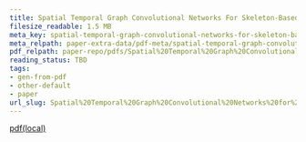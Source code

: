 ```yaml
---
title: Spatial Temporal Graph Convolutional Networks For Skeleton-Based Action Recognition
filesize_readable: 1.5 MB
meta_key: spatial-temporal-graph-convolutional-networks-for-skeleton-based-action-recognition
meta_relpath: paper-extra-data/pdf-meta/spatial-temporal-graph-convolutional-networks-for-skeleton-based-action-recognition.yaml
pdf_relpath: paper-repo/pdfs/Spatial%20Temporal%20Graph%20Convolutional%20Networks%20for%20Skeleton-Based%20Action%20Recognition.pdf
reading_status: TBD
tags:
- gen-from-pdf
- other-default
- paper
url_slug: Spatial%20Temporal%20Graph%20Convolutional%20Networks%20for%20Skeleton-Based%20Action%20Recognition
---
```


[pdf(local)](../../paper-repo/pdfs/Spatial%20Temporal%20Graph%20Convolutional%20Networks%20for%20Skeleton-Based%20Action%20Recognition.pdf)
